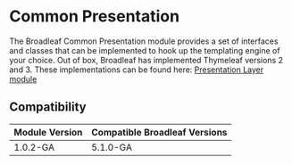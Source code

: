 # Common Presentation

The Broadleaf Common Presentation module provides a set of interfaces and classes that can be implemented to hook up the templating engine of your choice.  Out of box, Broadleaf has implemented Thymeleaf versions 2 and 3.  These implementations can be found here: [Presentation Layer module](https://www.broadleafcommerce.com/docs/presentationlayer/current) 

## Compatibility

| Module Version               | Compatible Broadleaf Versions |
| :--------------------------- | :---------------------------- | 
| 1.0.2-GA                     | 5.1.0-GA                      |

